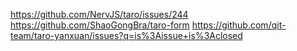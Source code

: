https://github.com/NervJS/taro/issues/244
https://github.com/ShaoGongBra/taro-form
https://github.com/qit-team/taro-yanxuan/issues?q=is%3Aissue+is%3Aclosed
